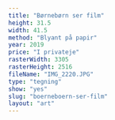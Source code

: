 ```yaml
---
title: "Børnebørn ser film"
height: 31.5
width: 41.5
method: "Blyant på papir"
year: 2019
price: "I privateje"
rasterWidth: 3305
rasterHeight: 2516
fileName: "IMG_2220.JPG"
type: "tegning"
show: "yes"
slug: "boerneboern-ser-film"
layout: "art"
---
```

